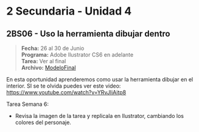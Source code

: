 # 2 Secundaria - Unidad 4


<div class="currentTheme">

## 2BS06 - Uso la herramienta dibujar dentro

> **Fecha:** 26 al 30 de Junio<br> **Programa:** Adobe Ilustrator CS6 en adelante<br> **Tarea:** Ver al final<br> **Archivo:** [ModeloFinal](https://github.com/israelcueva/colegio-docs/blob/7f50c4bdb174f5f43f9eff963b208fbb7b3efb70/docs/1-secundaria/archivos/Unidad4/2BS06-Modelo-Final.pdf ':include :type=code')

En esta oportunidad aprenderemos como usar la herramienta dibujar en el interior. SI se te olvida puedes ver este video: https://www.youtube.com/watch?v=YRvJIiAitp8

Tarea Semana 6:

- Revisa la imagen de la tarea y replicala en Ilustrator, cambiando los colores del personaje.

</div>